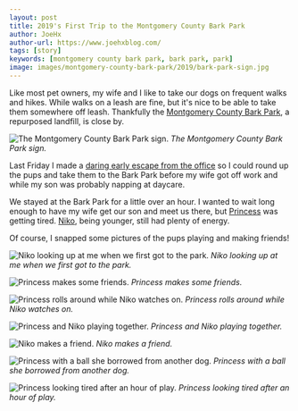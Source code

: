 ```yaml
---
layout: post
title: 2019's First Trip to the Montgomery County Bark Park
author: JoeHx
author-url: https://www.joehxblog.com/
tags: [story]
keywords: [montgomery county bark park, bark park, park]
image: images/montgomery-county-bark-park/2019/bark-park-sign.jpg
---
```


Like most pet owners, my wife and I like to take our dogs on frequent walks and hikes. While walks on a leash are fine, but it's nice to be able to take them somewhere off leash. Thankfully the [Montgomery County Bark Park](https://www.mcohio.org/departments/animal_resource_center/bark_park.php), a repurposed landfill, is close by.

![The Montgomery County Bark Park sign.](/images/montgomery-county-bark-park/2019/bark-park-sign.jpg)
*The Montgomery County Bark Park sign.*

Last Friday I made a [daring early escape from the office](https://local.theonion.com/employee-executes-daring-3-30-p-m-escape-from-office-1819576604) so I could round up the pups and take them to the Bark Park before my wife got off work and while my son was probably napping at daycare.

We stayed at the Bark Park for a little over an hour. I wanted to wait long enough to have my wife get our son and meet us there, but [Princess](https://www.puppy-snuggles.com/blog/puppy-profile-princess/) was getting tired. [Niko](https://www.puppy-snuggles.com/blog/puppy-profile-niko/), being younger, still had plenty of energy.

Of course, I snapped some pictures of the pups playing and making friends!

![Niko looking up at me when we first got to the park.](/images/montgomery-county-bark-park/2019/niko-looks-at-me.jpg)
*Niko looking up at me when we first got to the park.*

![Princess makes some friends.](/images/montgomery-county-bark-park/2019/princess-makes-friends.jpg)
*Princess makes some friends.*

![Princess rolls around while Niko watches on.](/images/montgomery-county-bark-park/2019/princess-rolling-while-niko-watches.jpg)
*Princess rolls around while Niko watches on.*

![Princess and Niko playing together.](/images/montgomery-county-bark-park/2019/princess-and-niko-play.jpg)
*Princess and Niko playing together.*

![Niko makes a friend.](/images/montgomery-county-bark-park/2019/niko-makes-a-friend.jpg)
*Niko makes a friend.*

![Princess with a ball she borrowed from another dog.](/images/montgomery-county-bark-park/2019/princess-with-ball.jpg)
*Princess with a ball she borrowed from another dog.*

![Princess looking tired after an hour of play.](/images/montgomery-county-bark-park/2019/princess-tired.jpg)
*Princess looking tired after an hour of play.*